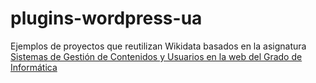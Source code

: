 # plugins-wordpress-ua
Ejemplos de proyectos que reutilizan Wikidata basados en la asignatura [Sistemas de Gestión de Contenidos y Usuarios en la web del Grado de Informática](https://cvnet.cpd.ua.es/Guia-Docente/?wcodasi=34064&wlengua=es&scaca=2022-23)
